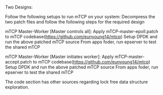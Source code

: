 Two Designs:

Follow the following setups to run mTCP on your system:
    Decompress the two patch files and follow the following steps for the required design

mTCP Master-Worker [Master controls all]:
    Apply mTCP-master-epoll.patch to mTCP codebase(https://github.com/eunyoung14/mtcp)
    Setup DPDK and run the above patched mTCP source
    From apps foder, run epserver to test the shared mTCP
    
mTCP Master-Worker [Master initiates worker]:
    Apply mTCP-master-accept.patch to mTCP codebase(https://github.com/eunyoung14/mtcp)
    Setup DPDK and run the above patched mTCP source
    From apps foder, run epserver to test the shared mTCP
    
The code section has other sources regarding lock free data structure exploration.
